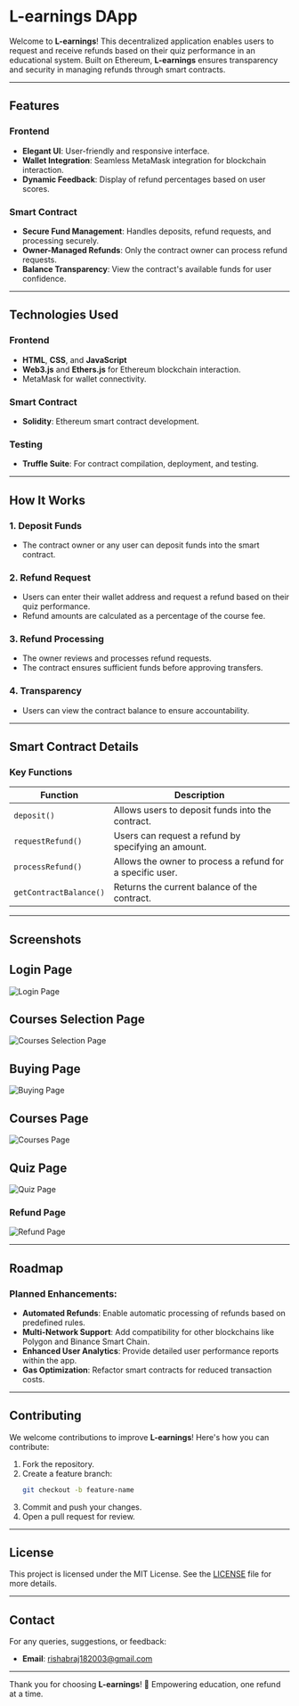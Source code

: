 # **L-earnings DApp**

Welcome to **L-earnings**! This decentralized application enables users to request and receive refunds based on their quiz performance in an educational system. Built on Ethereum, **L-earnings** ensures transparency and security in managing refunds through smart contracts.

---

## **Features**

### Frontend
- **Elegant UI**: User-friendly and responsive interface.
- **Wallet Integration**: Seamless MetaMask integration for blockchain interaction.
- **Dynamic Feedback**: Display of refund percentages based on user scores.

### Smart Contract
- **Secure Fund Management**: Handles deposits, refund requests, and processing securely.
- **Owner-Managed Refunds**: Only the contract owner can process refund requests.
- **Balance Transparency**: View the contract's available funds for user confidence.

---

## **Technologies Used**

### **Frontend**
- **HTML**, **CSS**, and **JavaScript**
- **Web3.js** and **Ethers.js** for Ethereum blockchain interaction.
- MetaMask for wallet connectivity.

### **Smart Contract**
- **Solidity**: Ethereum smart contract development.

### **Testing**
- **Truffle Suite**: For contract compilation, deployment, and testing.

---

## **How It Works**

### 1. **Deposit Funds**
   - The contract owner or any user can deposit funds into the smart contract.

### 2. **Refund Request**
   - Users can enter their wallet address and request a refund based on their quiz performance.
   - Refund amounts are calculated as a percentage of the course fee.

### 3. **Refund Processing**
   - The owner reviews and processes refund requests.
   - The contract ensures sufficient funds before approving transfers.

### 4. **Transparency**
   - Users can view the contract balance to ensure accountability.

---

## **Smart Contract Details**

### Key Functions

| Function           | Description                                                                 |
|--------------------|-----------------------------------------------------------------------------|
| `deposit()`        | Allows users to deposit funds into the contract.                           |
| `requestRefund()`  | Users can request a refund by specifying an amount.                        |
| `processRefund()`  | Allows the owner to process a refund for a specific user.                  |
| `getContractBalance()` | Returns the current balance of the contract.                            |

---

## **Screenshots**

## Login Page
![Login Page](screenshots/login.png)

## Courses Selection Page
![Courses Selection Page](screenshots/coursespage.png)

## Buying Page
![Buying Page](screenshots/buyingpage.png)

## Courses Page
![Courses Page](screenshots/courses.png)

## Quiz Page
![Quiz Page](screenshots/quizpage.png)

### Refund Page
![Refund Page](screenshots/refundpage.png)


---

## **Roadmap**

### Planned Enhancements:
- **Automated Refunds**: Enable automatic processing of refunds based on predefined rules.
- **Multi-Network Support**: Add compatibility for other blockchains like Polygon and Binance Smart Chain.
- **Enhanced User Analytics**: Provide detailed user performance reports within the app.
- **Gas Optimization**: Refactor smart contracts for reduced transaction costs.

---

## **Contributing**

We welcome contributions to improve **L-earnings**! Here's how you can contribute:
1. Fork the repository.
2. Create a feature branch:
   ```bash
   git checkout -b feature-name
   ```
3. Commit and push your changes.
4. Open a pull request for review.

---

## **License**

This project is licensed under the MIT License. See the [LICENSE](LICENSE) file for more details.

---

## **Contact**

For any queries, suggestions, or feedback:
- **Email**: rishabraj182003@gmail.com


---

Thank you for choosing **L-earnings**! 🚀 Empowering education, one refund at a time. 

